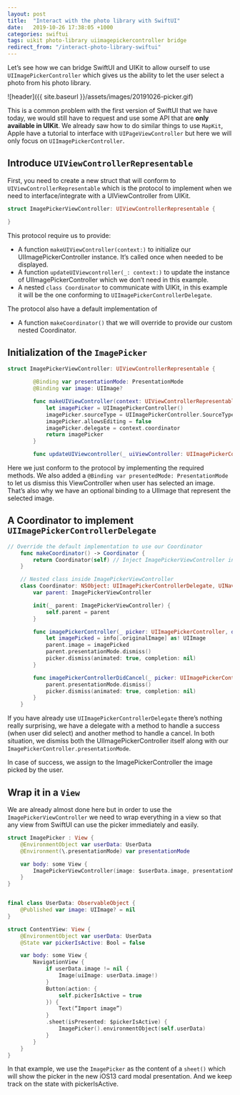 ```yaml
---
layout: post
title:  "Interact with the photo library with SwiftUI"
date:   2019-10-26 17:38:05 +1000
categories: swiftui
tags: uikit photo-library uiimagepickercontroller bridge
redirect_from: "/interact-photo-library-swiftui"
---
```

Let’s see how we can bridge SwiftUI and UIKit to allow ourself to use `UIImagePickerController` which gives us the ability to let the user select a photo from his photo library.

![header]({{ site.baseurl }}/assets/images/20191026-picker.gif)

This is a common problem with the first version of SwiftUI that we have today, we would still have to request and use some API that are **only available in UIKit**. We already saw how to do similar things to use `MapKit`, Apple have a tutorial to interface with `UIPageViewController` but here we will only focus on `UIImagePickerController`.

## Introduce `UIViewControllerRepresentable`

First, you need to create a new struct that will conform to `UIViewControllerRepresentable` which is the protocol to implement when we need to interface/integrate with a UIViewController from UIKit.

```swift
struct ImagePickerViewController: UIViewControllerRepresentable {

}
```

This protocol require us to provide:

- A function `makeUIViewController(context:)` to initialize our UIImagePickerController instance. It’s called once when needed to be displayed.
- A function `updateUIViewcontroller(_: context:)` to update the instance of UIImagePickerController which we don’t need in this example.
- A nested `class Coordinator` to communicate with UIKit, in this example it will be the one conforming to `UIImagePickerControllerDelegate`.

The protocol also have a default implementation of
- A function `makeCoordinator()` that we will override to provide our custom nested Coordinator.

## Initialization of the `ImagePicker`

```swift
struct ImagePickerViewController: UIViewControllerRepresentable {

        @Binding var presentationMode: PresentationMode
        @Binding var image: UIImage?

        func makeUIViewController(context: UIViewControllerRepresentableContext<ImagePickerViewController>) -> UIImagePickerController {
            let imagePicker = UIImagePickerController()
            imagePicker.sourceType = UIImagePickerController.SourceType.photoLibrary
            imagePicker.allowsEditing = false
            imagePicker.delegate = context.coordinator
            return imagePicker
        }

        func updateUIViewcontroller(_ uiViewController: UIImagePickerController, context: UIViewControllerRepresentableContext<ImagePickerViewController>)
```

Here we just conform to the protocol by implementing the required methods. We also added a `@Binding var presentedMode: PresentationMode` to let us dismiss this ViewController when user has selected an image. That’s also why we have an optional binding to a UIImage that represent the selected image.

## A Coordinator to implement `UIImagePickerControllerDelegate`

```swift
// Override the default implementation to use our Coordinator
    func makeCoordinator() -> Coordinator {
        return Coordinator(self) // Inject ImagePickerViewController in the Coordinator
    }

    // Nested class inside ImagePickerViewController
    class Coordinator: NSObject: UIImagePickerControllerDelegate, UINavigationControllerDelegate {
        var parent: ImagePickerViewController

        init(_ parent: ImagePickerViewController) {
            self.parent = parent
        }

        func imagePickerController(_ picker: UIImagePickerController, didFinishPickingMediaWithInfo info: [UIImagePickerController.InfoKey : Any]) {
            let imagePicked = info[.originalImage] as! UIImage
            parent.image = imagePicked
            parent.presentationMode.dismiss()
            picker.dismiss(animated: true, completion: nil)
        }

        func imagePickerControllerDidCancel(_ picker: UIImagePickerController) {
            parent.presentationMode.dismiss()
            picker.dismiss(animated: true, completion: nil)
        }
    }
```

If you have already use `UIImagePickerControllerDelegate` there’s nothing really surprising, we have a delegate with a method to handle a success (when user did select) and another method to handle a cancel. In both situation, we dismiss both the UIImagePickerController itself along with our `ImagePickerController.presentationMode`.

In case of success, we assign to the ImagePickerController the image picked by the user.

## Wrap it in a `View`

We are already almost done here but in order to use the `ImagePickerViewController` we need to wrap everything in a view so that any view from SwiftUI can use the picker immediately and easily.

```swift
struct ImagePicker : View {
    @EnvironmentObject var userData: UserData
    @Environment(\.presentationMode) var presentationMode

    var body: some View {
        ImagePickerViewController(image: $userData.image, presentationMode: presentationMode)
    }
}


final class UserData: ObservableObject {
    @Published var image: UIImage? = nil
}

struct ContentView: View {
    @EnvironmentObject var userData: UserData
    @State var pickerIsActive: Bool = false

    var body: some View {
        NavigationView {
            if userData.image != nil {
                Image(uiImage: userData.image!)
            }
            Button(action: {
                self.pickerIsActive = true
            }) {
                Text(“Import image”)
            }
            .sheet(isPresented: $pickerIsActive) {
                ImagePicker().environmentObject(self.userData)
            }
        }
    }
}
```

In that example, we use the `ImagePicker` as the content of a `sheet()` which will show the picker in the new iOS13 card modal presentation. And we keep track on the state with pickerIsActive.
